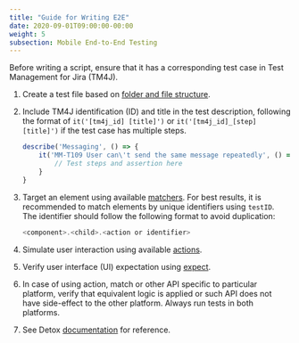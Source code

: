 ```yaml
---
title: "Guide for Writing E2E"
date: 2020-09-01T09:00:00-00:00
weight: 5
subsection: Mobile End-to-End Testing
---
```


Before writing a script, ensure that it has a corresponding test case in Test Management for Jira (TM4J).

1. Create a test file based on [folder and file structure](/contribute/mobile/e2e/file-structure).
1. Include TM4J identification (ID) and title in the test description, following the format of `it('[tm4j_id] [title]')` or `it('[tm4j_id]_[step] [title]')` if the test case has multiple steps.
    ```javascript
    describe('Messaging', () => {
        it('MM-T109 User can\'t send the same message repeatedly', () => {
            // Test steps and assertion here
        }
    }
    ```

2. Target an element using available [matchers](https://github.com/wix/Detox/blob/master/docs/APIRef.Matchers.md#matchers). For best results, it is recommended to match elements by unique identifiers using `testID`. The identifier should follow the following format to avoid duplication:
    ```javascript
    <component>.<child>.<action or identifier>
    ```
3. Simulate user interaction using available [actions](https://github.com/wix/Detox/blob/master/docs/APIRef.ActionsOnElement.md).
4. Verify user interface (UI) expectation using [expect](https://github.com/wix/Detox/blob/master/docs/APIRef.Expect.md).
5. In case of using action, match or other API specific to particular platform, verify that equivalent logic is applied or such API does not have side-effect to the other platform. Always run tests in both platforms.
6. See Detox [documentation](https://github.com/wix/Detox/tree/master/docs) for reference.
